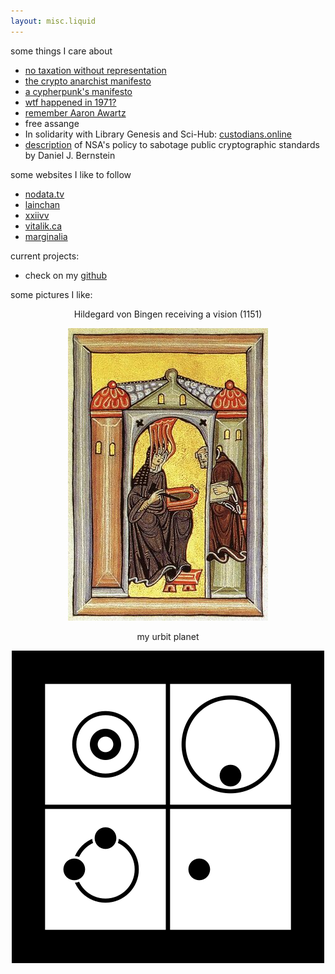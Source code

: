 ```yaml
---
layout: misc.liquid
---
```


some things I care about
- [no taxation without representation](https://en.wikipedia.org/wiki/No_taxation_without_representation)
- [the crypto anarchist manifesto](https://groups.csail.mit.edu/mac/classes/6.805/articles/crypto/cypherpunks/may-crypto-manifesto.html)
- [a cypherpunk's manifesto](https://www.activism.net/cypherpunk/manifesto.html)
- [wtf happened in 1971?](https://wtfhappenedin1971.com/)
- [remember Aaron Awartz](http://www.rememberaaronsw.com/about)
- free assange
- In solidarity with Library Genesis and Sci-Hub: [custodians.online](https://custodians.online/)
- [description](https://blog.cr.yp.to/20220805-nsa.html) of NSA's policy to sabotage public cryptographic standards by Daniel J. Bernstein


some websites I like to follow
- [nodata.tv](https://nodata.tv)
- [lainchan](https://lainchan.org) 
- [xxiivv](https://wiki.xxiivv.com)
- [vitalik.ca](https://vitalik.ca)
- [marginalia](https://search.marginalia.nu/)

current projects:
- check on my [github](https://github.com/a-moreira)

some pictures I like:

<p align="center">
Hildegard von Bingen receiving a vision (1151)
</p>
<p align="center">
  <img src="assets/hildegard.jpg">
</p>

<p align="center">
my urbit planet
</p>
<p align="center">
  <img src="assets/maslen-haslut.png">
</p>
